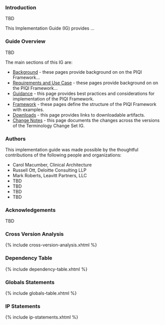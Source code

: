 ### Introduction

TBD

This Implementation Guide (IG) provides ...

### Guide Overview

TBD

The main sections of this IG are:


*   [Background](background.html) - these pages provide background on on the PIQI Framework...
*   [Requirements and Use Case](requirements_and_use_case.html) - these pages provide background on on the PIQI Framework...
*   [Guidance](guidance.html) - this page provides best practices and considerations for implementation of the PIQI Framework.
*   [Framework](piqi_overview.html) - these pages define the structure of the PIQI Framework with examples.
*   [Downloads](downloads.html) - this page provides links to downloadable artifacts.
*   [Change Notes](changes.html) - this page documents the changes across the versions of the Terminology Change Set IG.

### Authors

This implementation guide was made possible by the thoughtful contributions of the following people and organizations:

*   Carol Macumber, Clinical Architecture
*   Russell Ott, Deloitte Consulting LLP
*   Mark Roberts, Leavitt Partners, LLC
*   TBD
*   TBD
*   TBD
*   TBD

### Acknowledgements

TBD

### Cross Version Analysis

{% include cross-version-analysis.xhtml %}

### Dependency Table

{% include dependency-table.xhtml %}

### Globals Statements

{% include globals-table.xhtml %}

### IP Statements

{% include ip-statements.xhtml %}
